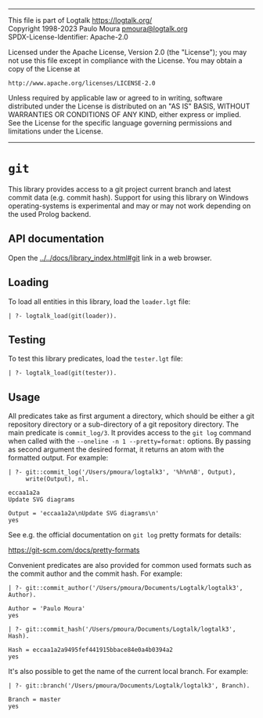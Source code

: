 ________________________________________________________________________

This file is part of Logtalk <https://logtalk.org/>  
Copyright 1998-2023 Paulo Moura <pmoura@logtalk.org>  
SPDX-License-Identifier: Apache-2.0

Licensed under the Apache License, Version 2.0 (the "License");
you may not use this file except in compliance with the License.
You may obtain a copy of the License at

    http://www.apache.org/licenses/LICENSE-2.0

Unless required by applicable law or agreed to in writing, software
distributed under the License is distributed on an "AS IS" BASIS,
WITHOUT WARRANTIES OR CONDITIONS OF ANY KIND, either express or implied.
See the License for the specific language governing permissions and
limitations under the License.
________________________________________________________________________


`git`
=====

This library provides access to a git project current branch and latest
commit data (e.g. commit hash). Support for using this library on Windows
operating-systems is experimental and may or may not work depending on
the used Prolog backend.


API documentation
-----------------

Open the [../../docs/library_index.html#git](../../docs/library_index.html#git)
link in a web browser.


Loading
-------

To load all entities in this library, load the `loader.lgt` file:

	| ?- logtalk_load(git(loader)).


Testing
-------

To test this library predicates, load the `tester.lgt` file:

	| ?- logtalk_load(git(tester)).


Usage
-----

All predicates take as first argument a directory, which should be either a
git repository directory or a sub-directory of a git repository directory.
The main predicate is `commit_log/3`. It provides access to the `git log`
command when called with the `--oneline -n 1 --pretty=format:` options. By
passing as second argument the desired format, it returns an atom with the
formatted output. For example:

	| ?- git::commit_log('/Users/pmoura/logtalk3', '%h%n%B', Output),
	     write(Output), nl.

	eccaa1a2a
	Update SVG diagrams

	Output = 'eccaa1a2a\nUpdate SVG diagrams\n'
	yes

See e.g. the official documentation on `git log` pretty formats for details:

https://git-scm.com/docs/pretty-formats

Convenient predicates are also provided for common used formats such as the
commit author and the commit hash. For example:

	| ?- git::commit_author('/Users/pmoura/Documents/Logtalk/logtalk3', Author).

	Author = 'Paulo Moura'
	yes

	| ?- git::commit_hash('/Users/pmoura/Documents/Logtalk/logtalk3', Hash).
	
	Hash = eccaa1a2a9495fef441915bbace84e0a4b0394a2
	yes

It's also possible to get the name of the current local branch. For example:

	| ?- git::branch('/Users/pmoura/Documents/Logtalk/logtalk3', Branch).
	
	Branch = master
	yes

